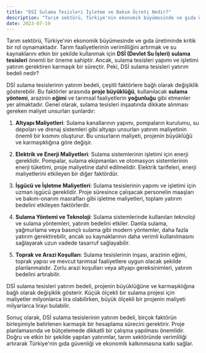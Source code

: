 ```yaml
---
title: "DSİ Sulama Tesisleri İşletme ve Bakım Ücreti Nedir?"
description: "Tarım sektörü, Türkiye'nin ekonomik büyümesinde ve gıda üretiminde kritik bir rol oynamaktadır."
date: 2023-07-19
---
```


Tarım sektörü, Türkiye'nin ekonomik büyümesinde ve gıda üretiminde kritik bir rol oynamaktadır. Tarım faaliyetlerinin
verimliliğini artırmak ve su kaynaklarını etkin bir şekilde kullanmak için **DSİ (Devlet Su İşleri) sulama tesisleri**
önemli bir öneme sahiptir. Ancak, sulama tesisleri yapımı ve işletimi yatırım gerektiren karmaşık bir süreçtir. Peki,
DSİ sulama tesisleri yatırım bedeli nedir?

DSİ sulama tesislerinin yatırım bedeli, çeşitli faktörlere bağlı olarak değişiklik gösterebilir. Bu faktörler arasında
**proje büyüklüğü**, kullanılacak **sulama yöntemi**, arazinin **eğimi** ve tarımsal faaliyetlerin **yoğunluğu** gibi
etmenler yer almaktadır. Genel olarak, sulama tesisleri inşaatında dikkate alınması gereken maliyet unsurları şunlardır:

1. **Altyapı Maliyetleri**: Sulama kanallarının yapımı, pompaların kurulumu, su depoları ve drenaj sistemleri gibi
   altyapı unsurları yatırım maliyetinin önemli bir kısmını oluşturur. Bu unsurların maliyeti, projenin büyüklüğü ve
   karmaşıklığına göre değişir.

2. **Elektrik ve Enerji Maliyetleri**: Sulama sistemlerinin işletimi için enerji gereklidir. Pompalar, sulama
   ekipmanları ve otomasyon sistemlerinin enerji tüketimi, proje maliyetine dahil edilmelidir. Elektrik tarifeleri,
   enerji maliyetlerini etkileyen bir diğer faktördür.

3. **İşgücü ve İşletme Maliyetleri**: Sulama tesislerinin yapımı ve işletimi için uzman işgücü gereklidir. Proje
   süresince çalışacak personelin maaşları ve bakım-onarım masrafları gibi işletme maliyetleri, toplam yatırım bedelini
   etkileyen faktörlerdir.

4. **Sulama Yöntemi ve Teknoloji**: Sulama sistemlerinde kullanılan teknoloji ve sulama yöntemleri, yatırım bedelini
   etkiler. Damla sulama, yağmurlama veya basınçlı sulama gibi modern yöntemler, daha fazla yatırım gerektirebilir,
   ancak su kaynaklarının daha verimli kullanılmasını sağlayarak uzun vadede tasarruf sağlayabilir.

5. **Toprak ve Arazi Koşulları**: Sulama tesislerinin inşası, arazinin eğimi, toprak yapısı ve mevcut tarımsal
   faaliyetlere uygun olacak şekilde planlanmalıdır. Zorlu arazi koşulları veya altyapı gereksinimleri, yatırım bedelini
   artırabilir.

DSİ sulama tesisleri yatırım bedeli, projenin büyüklüğüne ve karmaşıklığına bağlı olarak değişiklik gösterir. Küçük
ölçekli bir sulama projesi için maliyetler milyonlarca lira olabilirken, büyük ölçekli bir projenin maliyeti milyarlarca
lirayı bulabilir.

Sonuç olarak, DSİ sulama tesislerinin yatırım bedeli, birçok faktörün birleşimiyle belirlenen karmaşık bir hesaplama
sürecini gerektirir. Proje planlamasında ve bütçelemede dikkatli bir çalışma yapılması önemlidir. Doğru ve etkin bir
şekilde yapılan yatırımlar, tarım sektöründe verimliliği artırarak Türkiye'nin gıda güvenliği ve ekonomik kalkınmasına
katkı sağlar.
